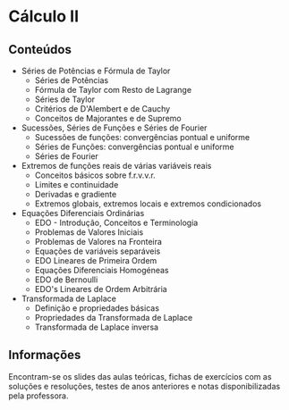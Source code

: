 # Cálculo II

## Conteúdos

- Séries de Potências e Fórmula de Taylor
    - Séries de Potências
    - Fórmula de Taylor com Resto de Lagrange
    - Séries de Taylor
    - Critérios de D'Alembert e de Cauchy
    - Conceitos de Majorantes e de Supremo
- Sucessões, Séries de Funções e Séries de Fourier
    - Sucessões de funções: convergências pontual e uniforme
    - Séries de Funções: convergências pontual e uniforme
    - Séries de Fourier
- Extremos de funções reais de várias variáveis reais
    - Conceitos básicos sobre f.r.v.v.r.
    - Limites e continuidade
    - Derivadas e gradiente
    - Extremos globais, extremos locais e extremos condicionados
- Equações Diferenciais Ordinárias
    - EDO - Introdução, Conceitos e Terminologia
    - Problemas de Valores Iniciais
    - Problemas de Valores na Fronteira
    - Equações de variáveis separáveis
    - EDO Lineares de Primeira Ordem
    - Equações Diferenciais Homogéneas
    - EDO de Bernoulli
    - EDO's Lineares de Ordem Arbitrária
- Transformada de Laplace
    - Definição e propriedades básicas
    - Propriedades da Transformada de Laplace
    - Transformada de Laplace inversa

## Informações

Encontram-se os slides das aulas teóricas, fichas de exercícios com as soluções e resoluções, testes de anos anteriores e notas disponibilizadas pela professora.

